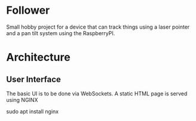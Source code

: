 # Follower
Small hobby project for a device that can track things using a laser pointer and a pan tilt system using the RaspberryPI. 

# Architecture
## User Interface
The basic UI is to be done via WebSockets. A static HTML page is served using NGINX

sudo apt install nginx
